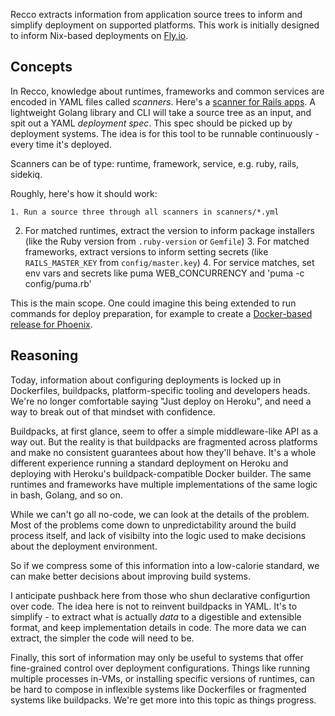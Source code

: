 Recco extracts information from application source trees to inform and simplify deployment on supported platforms. This work is initially designed to inform Nix-based deployments on [Fly.io](https://fly.io).

## Concepts

In Recco, knowledge about runtimes, frameworks and common services are encoded in YAML files called *scanners*. Here's a [scanner for Rails apps](scanners/rails.yml). A lightweight Golang library and CLI will take a source tree as an input, and spit out a YAML *deployment spec*. This spec should be picked up by deployment systems. The idea is for this tool to be runnable continuously - every time it's deployed.

Scanners can be of type: runtime, framework, service, e.g. ruby, rails, sidekiq.

Roughly, here's how it should work:

	1. Run a source three through all scanners in scanners/*.yml
  2. For matched runtimes, extract the version to inform package installers (like the Ruby version from `.ruby-version` or `Gemfile`)
	3. For matched frameworks, extract versions to inform setting secrets (like `RAILS_MASTER_KEY` from `config/master.key`)
	4. For service matches, set env vars and secrets like puma WEB_CONCURRENCY and 'puma -c config/puma.rb'

This is the main scope. One could imagine this being extended to run commands for deploy preparation, for example to create a [Docker-based release for Phoenix](https://hexdocs.pm/phoenix/Mix.Tasks.Phx.Gen.Release.html).
## Reasoning

Today, information about configuring deployments is locked up in Dockerfiles, buildpacks, platform-specific tooling and developers heads. We're no longer comfortable saying "Just deploy on Heroku", and need a way to break out of that mindset with confidence.

Buildpacks, at first glance, seem to offer a simple middleware-like API as a way out. But the reality is that buildpacks are fragmented across platforms and make no consistent guarantees about how they'll behave. It's a whole different experience running a standard deployment on Heroku and deploying with Heroku's buildpack-compatible Docker builder. The same runtimes and frameworks have multiple implementations of the same logic in bash, Golang, and so on.

While we can't go all no-code, we can look at the details of the problem. Most of the problems come down to unpredictability around the build process itself, and lack of visibilty into the logic used to make decisions about the deployment environment.

So if we compress some of this information into a low-calorie standard, we can make better decisions about improving build systems.

I anticipate pushback here from those who shun declarative configurtion over code. The idea here is not to reinvent buildpacks in YAML. It's to simplify - to extract what is actually *data* to a digestible and extensible format, and keep implementation details in code. The more data we can extract, the simpler the code will need to be.

Finally, this sort of information may only be useful to systems that offer fine-grained control over deployment configurations. Things like running multiple processes in-VMs, or installing specific versions of runtimes, can be hard to compose in inflexible systems like Dockerfiles or fragmented systems like buildpacks. We're get more into this topic as things progress.
